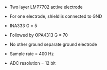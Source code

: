 - Two layer LMP7702 active electrode
- For one electrode, shield is connected to GND
- INA333 G = 5
- Followed by OPA4313 G = 70
- No other ground separate ground electrode

- Sample rate = 400 Hz
- ADC resolution = 12 bit
